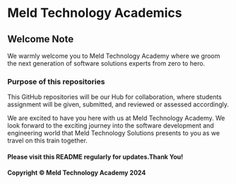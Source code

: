 # Meld Technology Academics

## Welcome Note

We warmly welcome you to Meld Technology Academy where we groom the next generation of software solutions experts 
from zero to hero.

### Purpose of this repositories
This GitHub repositories will be our Hub for collaboration,
where students assignment will be given, submitted, and reviewed
or assessed accordingly.

We are excited to have you here with us at Meld Technology Academy.
We look forward to the exciting journey into the software development
and engineering world that Meld Technology Solutions presents to you
as we travel on this train together.

#### Please visit this README regularly for updates.Thank You!

#### Copyright &copy; Meld Technology Academy 2024